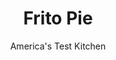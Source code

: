---
layout: ../../layouts/MarkdownPostLayout.astro
title: Frito Pie
author: America's Test Kitchen
pubDate: 2023-03-15
description: "Looking for a fun, satisfying chili recipe? It’s in the bag."
image_url: https://res.cloudinary.com/hksqkdlah/image/upload/ar_1:1,c_fill,dpr_2.0,f_auto,fl_lossy.progressive.strip_profile,g_faces:auto,q_auto:low,w_344/SFS_FritoPie-47_pk3kyf
tags: ["Main Courses","Vegetables","Beef"]
calories: 7445
protein: 27
carbohydrates: 46
fats: 47
fiber: 5
ingredients: ["2 tablespoons, vegetable oil","1½ pounds, 85 percent lean ground beef","2 teaspoons, table salt","2 , onions, chopped fine (2 cups), divided","6 , garlic cloves, minced","2 tablespoons, cornmeal","2 tablespoons, chili powder","2 teaspoons, pepper","1½ teaspoons, ground cumin","1 teaspoon, dried oregano","1 (28-ounce) can, crushed tomatoes","1½ cups mild, lager","1–2 tablespoons, minced canned chipotle chile in adobo sauce","12 (2-ounce) bags Fritos, corn chips","12 ounces mild yellow, cheddar cheese, shredded (3 cups)"]
serves: 10
time: "1¾ hours"
instructions: ["Heat oil in Dutch oven over medium-high heat until just smoking. Add beef and salt and cook, using wooden spoon to break meat into ¼-inch pieces, until beef is browned and fond begins to form on bottom of pot, 12 to 14 minutes.","Reduce heat to medium. Add 1 cup onions and cook, stirring occasionally, until onions are softened and lightly browned, about 5 minutes. Stir in garlic, cornmeal, chili powder, pepper, cumin, and oregano and cook until fragrant, about 1 minute.","Stir in tomatoes, beer, and chipotle, scraping up any browned bits. Bring to simmer, reduce heat to low, and cook, stirring occasionally, until thickened, about 1 hour, adjusting heat as needed to maintain gentle simmer.","Using scissors, cut long sides of Fritos bags from end to end. Gently fold back top edge of each bag to form cuff. Scoop about ½ cup chili into each Fritos bag. Top chili with cheddar and remaining 1 cup onions. Serve."]
nutrition: ["666 mg Potassium, K","459 mg Phosphorus, P","383 mg Calcium, Ca","4 mg Iron, Fe","97 mg Magnesium, Mg","825 mg Sodium, Na","5 mg Zinc, Zn","47 g Total lipid (fat)","5 mg Niacin","15 g Fatty acids, total monounsaturated","12 g Fatty acids, total polyunsaturated","10 mg Vitamin C, total ascorbic acid","80 mg Cholesterol","13 g Fatty acids, total saturated","1 g Fatty acids, total trans","5 g Fiber, total dietary","3 µg Folic acid","37 µg Folate, food","5 g Sugars, total","13 µg Vitamin K (phylloquinone)","190 g Water","52 g Carbohydrate, by difference","43 µg Folate, DFE","27 g Protein","7 mg Vitamin E (alpha-tocopherol)","1 µg Vitamin B-12","134 µg Vitamin A, RAE","46 g Carbohydrates (net)","744 kcal Energy","7445 calories"]
notes: "If you cant find 85 percent lean ground beef, you can use 80 percent. We prefer the flavor of Pacifico or other Mexican lagers in this chili, but if they are unavailable, Budweiser or another mild lager will work just fine. Do not use bolder beers, which can make the chili too bitter. For a milder chili, use the smaller quantity of chipotle. We developed this recipe with original flavor Fritos corn chips. You can assemble and eat the Frito pie right out of the bag, or you can portion Fritos (2 to 4 ounces per serving) and chili (½ cup to 1 cup per serving) into individual serving bowls. This recipe will serve six as a meal or 12 as a snack or as part of a larger spread."
---